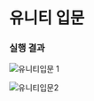 <h1>유니티 입문</h1>

<h3>실행 결과</h3>

![유니티입문 1](https://github.com/Bottomdeal/game/assets/120577570/ed6f3f7c-45ca-4a90-9064-71dce4bb1337)

![유니티입문2](https://github.com/Bottomdeal/game/assets/120577570/e2eb1863-d39a-4cf2-a449-55fc7ebf20a5)
